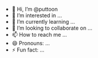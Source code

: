 - 👋 Hi, I’m @puttoon
- 👀 I’m interested in ...
- 🌱 I’m currently learning ...
- 💞️ I’m looking to collaborate on ...
- 📫 How to reach me ...
- 😄 Pronouns: ...
- ⚡ Fun fact: ...

<!---
puttoon/puttoon is a ✨ special ✨ repository because its `README.md` (this file) appears on your GitHub profile.
You can click the Preview link to take a look at your changes.
--->
